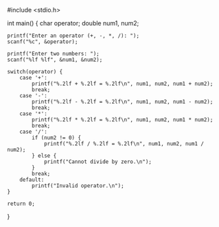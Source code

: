 #include <stdio.h>

int main() {
    char operator;
    double num1, num2;

    printf("Enter an operator (+, -, *, /): ");
    scanf("%c", &operator);

    printf("Enter two numbers: ");
    scanf("%lf %lf", &num1, &num2);

    switch(operator) {
        case '+':
            printf("%.2lf + %.2lf = %.2lf\n", num1, num2, num1 + num2);
            break;
        case '-':
            printf("%.2lf - %.2lf = %.2lf\n", num1, num2, num1 - num2);
            break;
        case '*':
            printf("%.2lf * %.2lf = %.2lf\n", num1, num2, num1 * num2);
            break;
        case '/':
            if (num2 != 0) {
                printf("%.2lf / %.2lf = %.2lf\n", num1, num2, num1 / num2);
            } else {
                printf("Cannot divide by zero.\n");
            }
            break;
        default:
            printf("Invalid operator.\n");
    }

    return 0;
}

